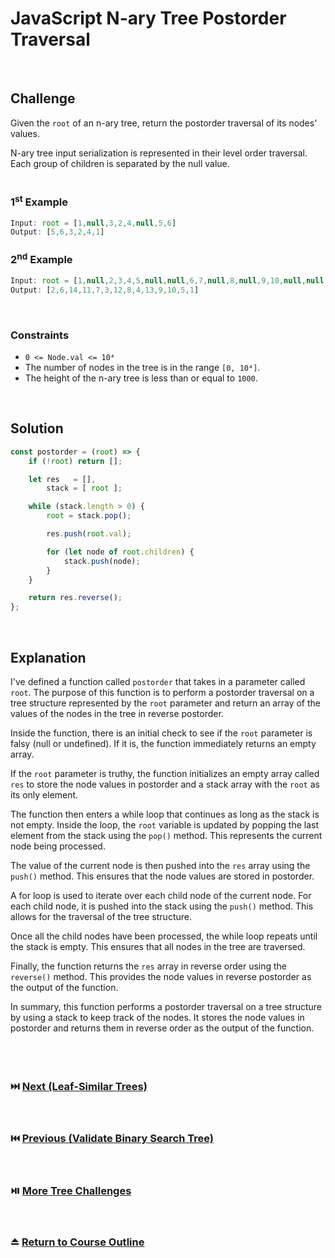 # JavaScript N-ary Tree Postorder Traversal
<br/>

## Challenge
Given the `root` of an n-ary tree, return the postorder traversal of its nodes' values.

N-ary tree input serialization is represented in their level order traversal. Each group of children is separated by the null value.
<br/>
<br/>

### 1<sup>st</sup> Example

```JavaScript
Input: root = [1,null,3,2,4,null,5,6]
Output: [5,6,3,2,4,1]
```

### 2<sup>nd</sup> Example

```JavaScript
Input: root = [1,null,2,3,4,5,null,null,6,7,null,8,null,9,10,null,null,11,null,12,null,13,null,null,14]
Output: [2,6,14,11,7,3,12,8,4,13,9,10,5,1]
```

<br/>

### Constraints

- `0 <= Node.val <= 10⁴`
- The number of nodes in the tree is in the range `[0, 10⁴]`.
- The height of the n-ary tree is less than or equal to `1000`.

<br/>

## Solution

```JavaScript
const postorder = (root) => {
    if (!root) return [];

    let res   = [],
        stack = [ root ];

    while (stack.length > 0) {
        root = stack.pop();

        res.push(root.val);

        for (let node of root.children) {
            stack.push(node);
        }
    }

    return res.reverse();
};
```

<br/>

## Explanation

I've defined a function called `postorder` that takes in a parameter called `root`. The purpose of this function is to perform a postorder traversal on a tree structure represented by the `root` parameter and return an array of the values of the nodes in the tree in reverse postorder.
<br/>

Inside the function, there is an initial check to see if the `root` parameter is falsy (null or undefined). If it is, the function immediately returns an empty array.
<br/>

If the `root` parameter is truthy, the function initializes an empty array called `res` to store the node values in postorder and a stack array with the `root` as its only element.
<br/>

The function then enters a while loop that continues as long as the stack is not empty. Inside the loop, the `root` variable is updated by popping the last element from the stack using the `pop()` method. This represents the current node being processed.
<br/>

The value of the current node is then pushed into the `res` array using the `push()` method. This ensures that the node values are stored in postorder.
<br/>

A for loop is used to iterate over each child node of the current node. For each child node, it is pushed into the stack using the `push()` method. This allows for the traversal of the tree structure.
<br/>

Once all the child nodes have been processed, the while loop repeats until the stack is empty. This ensures that all nodes in the tree are traversed.
<br/>

Finally, the function returns the `res` array in reverse order using the `reverse()` method. This provides the node values in reverse postorder as the output of the function.
<br/>

In summary, this function performs a postorder traversal on a tree structure by using a stack to keep track of the nodes. It stores the node values in postorder and returns them in reverse order as the output of the function.
<br/>
<br/>
<br/>
<br/>

### :next_track_button: [Next (Leaf-Similar Trees)][Next]
<br/>

### :previous_track_button: [Previous (Validate Binary Search Tree)][Previous]
<br/>

### :play_or_pause_button: [More Tree Challenges][More]
<br/>

### :eject_button: [Return to Course Outline][Return]
<br/>

[Next]: https://github.com/Superklok/JavaScriptTrees/blob/main/JavaScriptLeafSimilarTrees.md
[Previous]: https://github.com/Superklok/JavaScriptTrees/blob/main/JavaScriptValidateBinarySearchTree.md
[More]: https://github.com/Superklok/JavaScriptTrees
[Return]: https://github.com/Superklok/LearnJavaScript